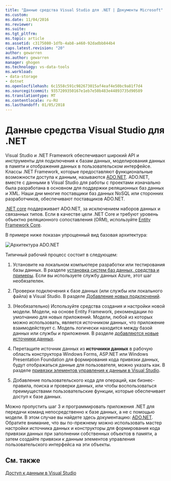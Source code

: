 ```yaml
---
title: "Данные средства Visual Studio для .NET | Документы Microsoft"
ms.custom: 
ms.date: 11/04/2016
ms.reviewer: 
ms.suite: 
ms.tgt_pltfrm: 
ms.topic: article
ms.assetid: c3175080-1dfb-4ab8-a460-92dadbb844b4
caps.latest.revision: "20"
author: gewarren
ms.author: gewarren
manager: ghogen
ms.technology: vs-data-tools
ms.workload:
- data-storage
- dotnet
ms.openlocfilehash: 6c1558c591c982673015af4eaf4e50bc9a81f7d4
ms.sourcegitcommit: 9357209350167e1eb7e50b483e44893735d90589
ms.translationtype: MT
ms.contentlocale: ru-RU
ms.lasthandoff: 01/05/2018
---
```

# <a name="visual-studio-data-tools-for-net"></a>Данные средства Visual Studio для .NET
Visual Studio и .NET Framework обеспечивают широкий API и инструменты для подключения к базам данных, моделирования данных в памяти и отображения данных в пользовательском интерфейсе. Классы .NET Framework, которые предоставляют функциональные возможности доступа к данным, называются [ADO.NET](/dotnet/framework/data/adonet/index). ADO.NET, вместе с данными в Visual Studio для работы с проектами изначально была разработана в основном для поддержки реляционных баз данных и XML. Наши дни многие поставщики баз данных NoSQL или сторонних разработчиков, обеспечивают поставщиков ADO.NET.  
  
[.NET core](https://www.dotnetfoundation.org/netcore) поддерживает ADO.NET, за исключением наборов данных и связанных типов. Если в качестве цели .NET Core и требуют уровень объектно реляционного сопоставления (ORM), используйте [Entity Framework Core](/ef/core/).  
  
В примере ниже показан упрощенный вид базовая архитектура:  
  
![Архитектура ADO.NET](../data-tools/media/raddata-ado-net-architecture-diagram.png "raddata схема архитектуры ADO.NET")  
  
Типичный рабочий процесс состоит в следующем:  
  
1.  Установите на локальном компьютере разработки или тестирования базы данных. В разделе [установка систем баз данных, средства и примеры](../data-tools/installing-database-systems-tools-and-samples.md). Если вы используете службу данных Azure, этот шаг необязателен.  
  
2.  Проверки подключения к базе данных (или службы или локального файла) в Visual Studio. В разделе [Добавление новых подключений](../data-tools/add-new-connections.md).  
  
3.  (Необязательно) Используйте средства создания и настройки новой модели. Модели, на основе Entity Framework, рекомендации по умолчанию для новых приложений. Модели, любой из которых можно использовать, является источником данных, что приложение взаимодействует с. Модель логически находится между базой данных или службы и приложения.  В разделе [добавляются новые источники данных](../data-tools/add-new-data-sources.md).  
  
4.  Перетащите источник данных из **источники данных** в рабочую область конструктора Windows Forms, ASP.NET или Windows Presentation Foundation для формирования кода привязки данных, будут отображаться данные для пользователя, можно указать как. В разделе [привязки элементов управления к данным в Visual Studio](../data-tools/bind-controls-to-data-in-visual-studio.md).  
  
5.  Добавление пользовательского кода для операций, как бизнес-правила, поиска и проверки данных, или чтобы воспользоваться преимуществами пользовательские функции, которые обеспечивает доступ к базе данных.  
  
Можно пропустить шаг 3 и программировать приложения .NET для передачи команд непосредственно к базе данных, а не с помощью модели. В этом случае вы найдете здесь документацию: [ADO.NET](/dotnet/framework/data/adonet/index). Обратите внимание, что вы по-прежнему можно использовать мастер настройки источника данных и конструкторы для формирования кода привязки данных при заполнении собственных объектов в памяти, а затем создайте привязки к данным элементов управления пользовательского интерфейса на эти объекты.
  
## <a name="see-also"></a>См. также
[Доступ к данным в Visual Studio](../data-tools/accessing-data-in-visual-studio.md)